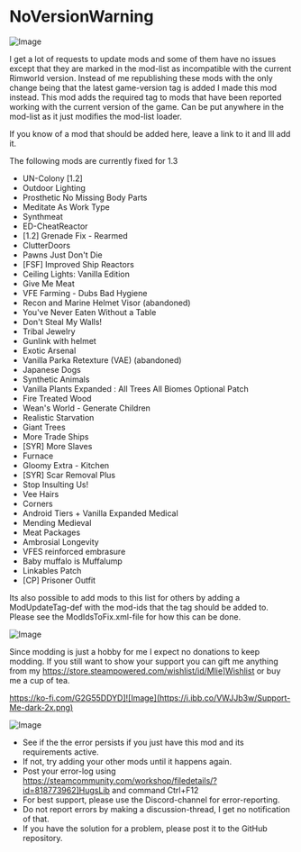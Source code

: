 # NoVersionWarning

![Image](https://i.imgur.com/buuPQel.png)


I get a lot of requests to update mods and some of them have no issues except that they are marked in the mod-list as incompatible with the current Rimworld version.
Instead of me republishing these mods with the only change being that the latest game-version tag is added I made this mod instead.
This mod adds the required tag to mods that have been reported working with the current version of the game.
Can be put anywhere in the mod-list as it just modifies the mod-list loader.

If you know of a mod that should be added here, leave a link to it and Ill add it. 

The following mods are currently fixed for 1.3


- UN-Colony [1.2]
- Outdoor Lighting
- Prosthetic No Missing Body Parts
- Meditate As Work Type
- Synthmeat
- ED-CheatReactor
- [1.2] Grenade Fix - Rearmed
- ClutterDoors
- Pawns Just Don't Die
- [FSF] Improved Ship Reactors
- Ceiling Lights: Vanilla Edition
- Give Me Meat
- VFE Farming - Dubs Bad Hygiene
- Recon and Marine Helmet Visor (abandoned) 
- You've Never Eaten Without a Table
- Don't Steal My Walls!
- Tribal Jewelry
- Gunlink with helmet
- Exotic Arsenal
- Vanilla Parka Retexture (VAE) (abandoned)
- Japanese Dogs
- Synthetic Animals 
- Vanilla Plants Expanded : All Trees All Biomes Optional Patch
- Fire Treated Wood
- Wean's World - Generate Children
- Realistic Starvation
- Giant Trees
- More Trade Ships
- [SYR] More Slaves 
- Furnace
- Gloomy Extra - Kitchen
- [SYR] Scar Removal Plus
- Stop Insulting Us!
- Vee Hairs
- Corners
- Android Tiers + Vanilla Expanded Medical
- Mending Medieval
- Meat Packages
- Ambrosial Longevity
- VFES reinforced embrasure
- Baby muffalo is Muffalump
- Linkables Patch
- [CP] Prisoner Outfit



Its also possible to add mods to this list for others by adding a ModUpdateTag-def with the mod-ids that the tag should be added to. Please see the ModIdsToFix.xml-file for how this can be done.
	
![Image](https://i.imgur.com/O0IIlYj.png)

Since modding is just a hobby for me I expect no donations to keep modding. If you still want to show your support you can gift me anything from my https://store.steampowered.com/wishlist/id/Mlie]Wishlist or buy me a cup of tea.

https://ko-fi.com/G2G55DDYD]![Image](https://i.ibb.co/VWJJb3w/Support-Me-dark-2x.png)


![Image](https://i.imgur.com/PwoNOj4.png)



-  See if the the error persists if you just have this mod and its requirements active.
-  If not, try adding your other mods until it happens again.
-  Post your error-log using https://steamcommunity.com/workshop/filedetails/?id=818773962]HugsLib and command Ctrl+F12
-  For best support, please use the Discord-channel for error-reporting.
-  Do not report errors by making a discussion-thread, I get no notification of that.
-  If you have the solution for a problem, please post it to the GitHub repository.



